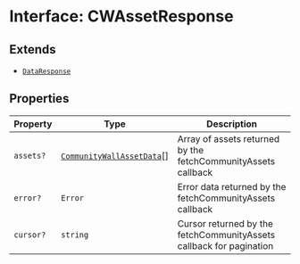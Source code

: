 # Interface: CWAssetResponse

## Extends

- [`DataResponse`](data-response.md)

## Properties

| Property | Type | Description |
| ------ | ------ | ------ |
| `assets?` | [`CommunityWallAssetData`](../../module/AppConfig.types/interfaces/community-wall-asset-data.md)[] | Array of assets returned by the fetchCommunityAssets callback |
| `error?` | `Error` | Error data returned by the fetchCommunityAssets callback |
| `cursor?` | `string` | Cursor returned by the fetchCommunityAssets callback for pagination |
